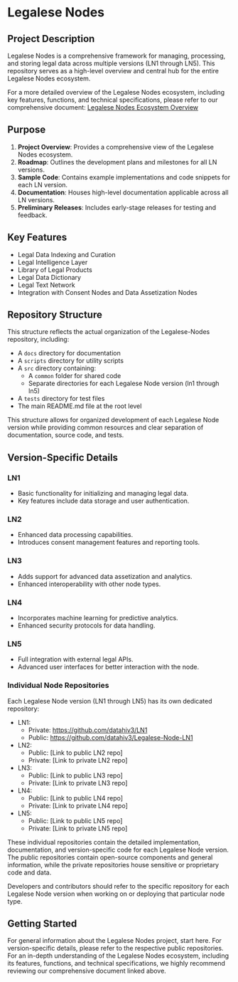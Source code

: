 # Legalese Nodes

## Project Description
Legalese Nodes is a comprehensive framework for managing, processing, and storing legal data across multiple versions (LN1 through LN5). This repository serves as a high-level overview and central hub for the entire Legalese Nodes ecosystem.

For a more detailed overview of the Legalese Nodes ecosystem, including key features, functions, and technical specifications, please refer to our comprehensive document:
[Legalese Nodes Ecosystem Overview](https://docs.google.com/document/d/1EKGdM-35KMS_HiNZ3x4QjaO_T5-QNiXhy-1HNbWFZto/edit)


## Purpose
1. **Project Overview**: Provides a comprehensive view of the Legalese Nodes ecosystem.
2. **Roadmap**: Outlines the development plans and milestones for all LN versions.
3. **Sample Code**: Contains example implementations and code snippets for each LN version.
4. **Documentation**: Houses high-level documentation applicable across all LN versions.
5. **Preliminary Releases**: Includes early-stage releases for testing and feedback.

## Key Features
- Legal Data Indexing and Curation
- Legal Intelligence Layer
- Library of Legal Products
- Legal Data Dictionary
- Legal Text Network
- Integration with Consent Nodes and Data Assetization Nodes

## Repository Structure

This structure reflects the actual organization of the Legalese-Nodes repository, including:

- A `docs` directory for documentation
- A `scripts` directory for utility scripts
- A `src` directory containing:
  - A `common` folder for shared code
  - Separate directories for each Legalese Node version (ln1 through ln5)
- A `tests` directory for test files
- The main README.md file at the root level

This structure allows for organized development of each Legalese Node version while providing common resources and clear separation of documentation, source code, and tests.

## Version-Specific Details
### LN1
- Basic functionality for initializing and managing legal data.
- Key features include data storage and user authentication.

### LN2
- Enhanced data processing capabilities.
- Introduces consent management features and reporting tools.

### LN3
- Adds support for advanced data assetization and analytics.
- Enhanced interoperability with other node types.

### LN4
- Incorporates machine learning for predictive analytics.
- Enhanced security protocols for data handling.

### LN5
- Full integration with external legal APIs.
- Advanced user interfaces for better interaction with the node.


### Individual Node Repositories

Each Legalese Node version (LN1 through LN5) has its own dedicated repository:

- LN1: 
    - Private: https://github.com/datahiv3/LN1
    - Public: https://github.com/datahiv3/Legalese-Node-LN1
- LN2: 
  - Public: [Link to public LN2 repo]
  - Private: [Link to private LN2 repo]
- LN3: 
  - Public: [Link to public LN3 repo]
  - Private: [Link to private LN3 repo]
- LN4: 
  - Public: [Link to public LN4 repo]
  - Private: [Link to private LN4 repo]
- LN5: 
  - Public: [Link to public LN5 repo]
  - Private: [Link to private LN5 repo]

These individual repositories contain the detailed implementation, documentation, and version-specific code for each Legalese Node version. The public repositories contain open-source components and general information, while the private repositories house sensitive or proprietary code and data.

Developers and contributors should refer to the specific repository for each Legalese Node version when working on or deploying that particular node type.

## Getting Started

For general information about the Legalese Nodes project, start here. For version-specific details, please refer to the respective public repositories. For an in-depth understanding of the Legalese Nodes ecosystem, including its features, functions, and technical specifications, we highly recommend reviewing our comprehensive document linked above.
